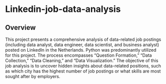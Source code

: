 # Linkedin-job-data-analysis
## Overview
This project presents a comprehensive analysis of data-related job postings (including data analyst, data engineer, data scientist, and business analyst) posted on LinkedIn in the Netherlands. Python was predominantly utilized for this project. The process encompasses “Question Formation,” “Data Collection,” “Data Cleaning,” and “Data Visualization.” The objective of this job analysis is to uncover hidden insights about data-related positions, such as which city has the highest number of job postings or what skills are most sought after by employers.
